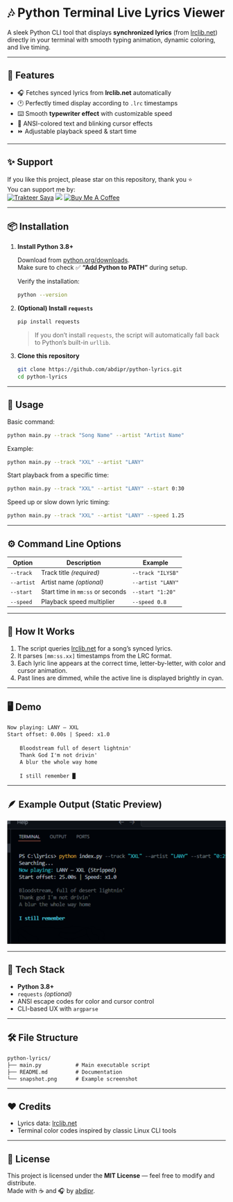 # 🎶 Python Terminal Live Lyrics Viewer

A sleek Python CLI tool that displays **synchronized lyrics** (from [lrclib.net](https://lrclib.net)) directly in your terminal with smooth typing animation, dynamic coloring, and live timing.

---

## 📍 Features

- 🎧 Fetches synced lyrics from **lrclib.net** automatically  
- 🕐 Perfectly timed display according to `.lrc` timestamps  
- ⌨️ Smooth **typewriter effect** with customizable speed  
- 🌈 ANSI-colored text and blinking cursor effects  
- ⏩ Adjustable playback speed & start time

---

## ✨ Support

If you like this project, please star on this repository, thank you ⭐<br>
You can support me by:<br>
<a href="https://trakteer.id/abdipr" target="_blank"><img id="wse-buttons-preview" src="https://cdn.trakteer.id/images/embed/trbtn-red-1.png?date=18-11-2023" height="40" style="border: 0px; height: 40px;" alt="Trakteer Saya"></a>
<a href="https://saweria.co/abdipr" target="_blank"><img height="42" src="https://files.catbox.moe/fwpsve.png"></a>
<a href="https://www.buymeacoffee.com/abdipr" target="_blank"><img src="https://cdn.buymeacoffee.com/buttons/v2/default-yellow.png" alt="Buy Me A Coffee" style="height: 40px !important;width: auto !important;" ></a>

---

## 📦 Installation

1. **Install Python 3.8+**

   Download from [python.org/downloads](https://www.python.org/downloads/).  
   Make sure to check ✅ **“Add Python to PATH”** during setup.

   Verify the installation:
   ```bash
   python --version
   ```

2. **(Optional) Install `requests`**

   ```bash
   pip install requests
   ```

   > If you don’t install `requests`, the script will automatically fall back to Python’s built-in `urllib`.

3. **Clone this repository**

   ```bash
   git clone https://github.com/abdipr/python-lyrics.git
   cd python-lyrics
   ```

---

## 🚀 Usage

Basic command:

```bash
python main.py --track "Song Name" --artist "Artist Name"
```

Example:

```bash
python main.py --track "XXL" --artist "LANY"
```

Start playback from a specific time:

```bash
python main.py --track "XXL" --artist "LANY" --start 0:30
```

Speed up or slow down lyric timing:

```bash
python main.py --track "XXL" --artist "LANY" --speed 1.25
```

---

## ⚙️ Command Line Options

| Option     | Description                      | Example          |
| ---------- | -------------------------------- | ---------------- |
| `--track`  | Track title *(required)*         | `--track "ILYSB"`|
| `--artist` | Artist name *(optional)*         | `--artist "LANY"`|
| `--start`  | Start time in `mm:ss` or seconds | `--start "1:20"` |
| `--speed`  | Playback speed multiplier        | `--speed 0.8`    |

---

## 🧠 How It Works

1. The script queries [lrclib.net](https://lrclib.net) for a song’s synced lyrics.
2. It parses `[mm:ss.xx]` timestamps from the LRC format.
3. Each lyric line appears at the correct time, letter-by-letter, with color and cursor animation.
4. Past lines are dimmed, while the active line is displayed brightly in cyan.

---

## 🖥️ Demo

```
Now playing: LANY — XXL
Start offset: 0.00s | Speed: x1.0

    Bloodstream full of desert lightnin'
    Thank God I'm not drivin'
    A blur the whole way home

    I still remember █
```

---

## 🪶 Example Output (Static Preview)

<img src="snapshot.png" alt="Terminal Lyrics Viewer Screenshot"/>

---

## 🧰 Tech Stack

* **Python 3.8+**
* `requests` *(optional)*
* ANSI escape codes for color and cursor control
* CLI-based UX with `argparse`

---

## 🛠️ File Structure

```
python-lyrics/
├── main.py           # Main executable script
├── README.md         # Documentation
└── snapshot.png      # Example screenshot
```

---

## ❤️ Credits

* Lyrics data: [lrclib.net](https://lrclib.net)
* Terminal color codes inspired by classic Linux CLI tools

---

## 📜 License

This project is licensed under the **MIT License** — feel free to modify and distribute.<br>Made with ☕ and 🎧 by [abdipr](https://github.com/abdipr).